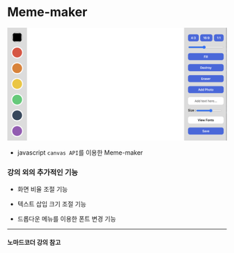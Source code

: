 # Meme-maker

![Meme-maker](Meme_maker_img.png)

* javascript `canvas API`를 이용한 Meme-maker

### 강의 외의 추가적인 기능

  * 화면 비율 조절 기능

  * 텍스트 삽입 크기 조절 기능
  
  * 드롭다운 메뉴를 이용한 폰트 변경 기능

---

#### 노마드코더 강의 참고
